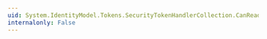 ```yaml
---
uid: System.IdentityModel.Tokens.SecurityTokenHandlerCollection.CanReadToken(System.Xml.XmlReader)
internalonly: False
---
```

